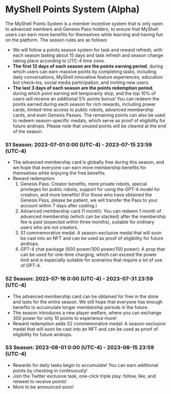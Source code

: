 # MyShell Points System (Alpha)

The MyShell Points System is a member incentive system that is only open to advanced members and Genesis Pass holders, to ensure that MyShell users can earn more benefits for themselves while learning and having fun on the platform. The season rules are as follows:

* We will follow a points season system for task and reward refresh, with each season lasting about 15 days and task refresh and season change taking place according to UTC-4 time zone.
* **The first 12 days of each season are the points earning period**, during which users can earn massive points by completing tasks, including daily conversations, MyShell innovative feature experiences, education bot check-ins, social media participation, and inviting new users.
* **The last 3 days of each season are the points redemption period**, during which point earning will temporarily stop, and the top 10% of users will receive an additional 5% points bonus! You can redeem the points earned during each season for rich rewards, including power cards, limited-time access to public robots, advanced membership cards, and even Genesis Passes. The remaining points can also be used to redeem season-specific medals, which serve as proof of eligibility for future airdrops. Please note that unused points will be cleared at the end of the season.

### S1 Season: 2023-07-01 0:00 (UTC-4) - 2023-07-15 23:59 (UTC-4)

* The advanced membership card is globally free during this season, and we hope that everyone can earn more membership benefits for themselves while enjoying the free benefits.
* Reward redemption:
  1. Genesis Pass: Creator benefits, more private robots, special privileges for public robots, support for using the GPT-4 model for creation, and more benefits! (For those who have obtained the Genesis Pass, please be patient, we will transfer the Pass to your account within 7 days after casting.)
  2. Advanced membership card (1 month): You can redeem 1 month of advanced membership (which can be stacked) after the membership fee is paid (expected within three months), suitable for ordinary users who are not creators.
  3. S1 commemorative medal: A season-exclusive medal that will soon be cast into an NFT and can be used as proof of eligibility for future airdrops.
  4. GPT-4 chat package (600 power/300 power/150 power): A prop that can be used for one-time charging, which can exceed the power limit and is especially suitable for scenarios that require a lot of use of GPT-4.

### S2 Season: 2023-07-16 0:00 (UTC-4) - 2023-07-31 23:59 (UTC-4)

* The advanced membership card can be obtained for free in the store and lasts for the entire season. We still hope that everyone has enough benefits to accumulate longer membership periods in the future.
* The season introduces a new player welfare, where you can exchange 300 power for only 10 points to experience more!
* Reward redemption adds S2 commemorative medal: A season-exclusive medal that will soon be cast into an NFT and can be used as proof of eligibility for future airdrops.

### S3 Season: 2023-08-01 0:00 (UTC-4) - 2023-08-15 23:59 (UTC-4)

* Rewards for daily tasks begin to accumulate! You can earn additional points by checking in continuously!
* Join the Twitter exclusive task, one-click triple play: follow, like, and retweet to receive points!
* More to be announced soon!